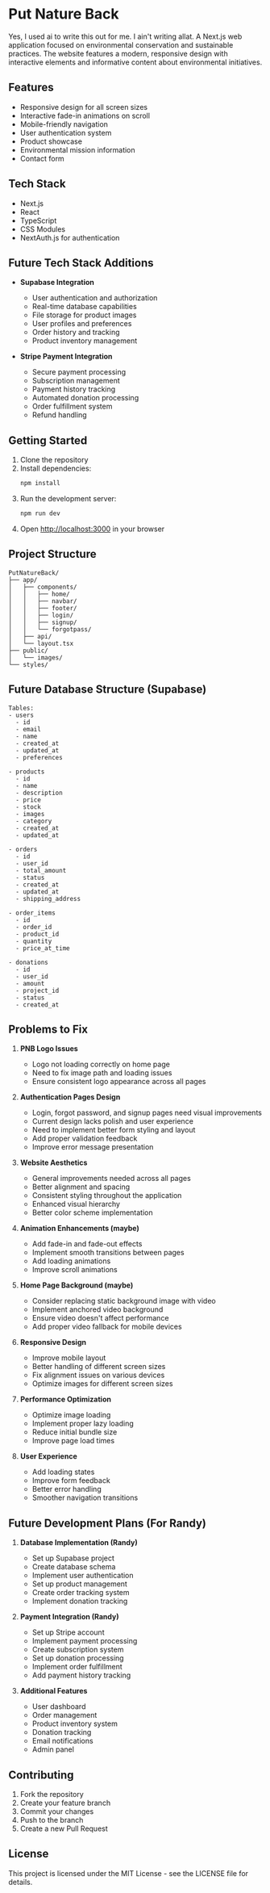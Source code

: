 # Put Nature Back

Yes, I used ai to write this out for me. I ain't writing allat. A Next.js web application focused on environmental conservation and sustainable practices. The website features a modern, responsive design with interactive elements and informative content about environmental initiatives.

## Features

- Responsive design for all screen sizes
- Interactive fade-in animations on scroll
- Mobile-friendly navigation
- User authentication system
- Product showcase
- Environmental mission information
- Contact form

## Tech Stack

- Next.js
- React
- TypeScript
- CSS Modules
- NextAuth.js for authentication

## Future Tech Stack Additions

- **Supabase Integration**
  - User authentication and authorization
  - Real-time database capabilities
  - File storage for product images
  - User profiles and preferences
  - Order history and tracking
  - Product inventory management

- **Stripe Payment Integration**
  - Secure payment processing
  - Subscription management
  - Payment history tracking
  - Automated donation processing
  - Order fulfillment system
  - Refund handling

## Getting Started

1. Clone the repository
2. Install dependencies:
   ```bash
   npm install
   ```
3. Run the development server:
   ```bash
   npm run dev
   ```
4. Open [http://localhost:3000](http://localhost:3000) in your browser

## Project Structure

```
PutNatureBack/
├── app/
│   ├── components/
│   │   ├── home/
│   │   ├── navbar/
│   │   ├── footer/
│   │   ├── login/
│   │   ├── signup/
│   │   └── forgotpass/
│   ├── api/
│   └── layout.tsx
├── public/
│   └── images/
└── styles/
```

## Future Database Structure (Supabase)

```
Tables:
- users
  - id
  - email
  - name
  - created_at
  - updated_at
  - preferences

- products
  - id
  - name
  - description
  - price
  - stock
  - images
  - category
  - created_at
  - updated_at

- orders
  - id
  - user_id
  - total_amount
  - status
  - created_at
  - updated_at
  - shipping_address

- order_items
  - id
  - order_id
  - product_id
  - quantity
  - price_at_time

- donations
  - id
  - user_id
  - amount
  - project_id
  - status
  - created_at
```

## Problems to Fix

1. **PNB Logo Issues**
   - Logo not loading correctly on home page
   - Need to fix image path and loading issues
   - Ensure consistent logo appearance across all pages

2. **Authentication Pages Design**
   - Login, forgot password, and signup pages need visual improvements
   - Current design lacks polish and user experience
   - Need to implement better form styling and layout
   - Add proper validation feedback
   - Improve error message presentation

3. **Website Aesthetics**
   - General improvements needed across all pages
   - Better alignment and spacing
   - Consistent styling throughout the application
   - Enhanced visual hierarchy
   - Better color scheme implementation

4. **Animation Enhancements (maybe)**
   - Add fade-in and fade-out effects
   - Implement smooth transitions between pages
   - Add loading animations
   - Improve scroll animations

5. **Home Page Background (maybe)**
   - Consider replacing static background image with video
   - Implement anchored video background
   - Ensure video doesn't affect performance
   - Add proper video fallback for mobile devices

6. **Responsive Design**
   - Improve mobile layout
   - Better handling of different screen sizes
   - Fix alignment issues on various devices
   - Optimize images for different screen sizes

7. **Performance Optimization**
   - Optimize image loading
   - Implement proper lazy loading
   - Reduce initial bundle size
   - Improve page load times

8. **User Experience**
   - Add loading states
   - Improve form feedback
   - Better error handling
   - Smoother navigation transitions

## Future Development Plans (For Randy)

1. **Database Implementation (Randy)**
   - Set up Supabase project
   - Create database schema
   - Implement user authentication
   - Set up product management
   - Create order tracking system
   - Implement donation tracking

2. **Payment Integration (Randy)**
   - Set up Stripe account
   - Implement payment processing
   - Create subscription system
   - Set up donation processing
   - Implement order fulfillment
   - Add payment history tracking

3. **Additional Features**
   - User dashboard
   - Order management
   - Product inventory system
   - Donation tracking
   - Email notifications
   - Admin panel

## Contributing

1. Fork the repository
2. Create your feature branch
3. Commit your changes
4. Push to the branch
5. Create a new Pull Request

## License

This project is licensed under the MIT License - see the LICENSE file for details.
